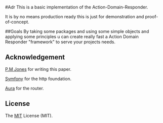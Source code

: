 #Adr
This is a basic implementation of the Action-Domain-Responder.

It is by no means production ready this is just for demonstration and proof-of-concept.

##Goals
By taking some packages and using some simple objects and applying some principles u can create really fast a Action Domain Responder "framework" to serve your projects needs.

## Acknowledgement
[P.M Jones](https://github.com/pmjones/adr) for writing this paper.

[Symfony](http://symfony.com/) for the http foundation.

[Aura](http://symfony.com/) for the router.

## License
The [MIT](http://opensource.org/licenses/MIT "MIT") License (MIT).